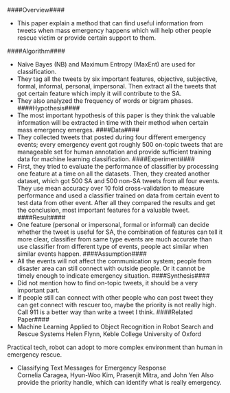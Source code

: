 ####Overview####
- This paper explain a method that can find useful information from tweets when mass emergency happens which will help other people rescue victim or provide certain support to them.

####Algorithm####
- Naïve Bayes (NB) and Maximum Entropy (MaxEnt) are used for classification.
- They tag all the tweets by six important features, objective, subjective, formal, informal, personal, impersonal. Then extract all the tweets that got certain feature which imply it will contribute to the SA.
- They also analyzed the frequency of words or bigram phases.
####Hypothesis####
- The most important hypothesis of this paper is they think the valuable information will be extracted in time with their method when certain mass emergency emerges.
####Data####
- They collected tweets that posted during four different emergency events; every emergency event got roughly 500 on-topic tweets that are manageable set for human annotation and provide sufficient training data for machine learning classification.
####Experiment####
- First, they tried to evaluate the performance of classifier by processing one feature at a time on all the datasets. Then, they created another dataset, which got 500 SA and 500 non-SA tweets from all four events.
They use mean accuracy over 10 fold cross-validation to measure performance and used a classifier trained on data from certain event to test data from other event. After all they compared the results and get the conclusion, most important features for a valuable tweet.
####Result####
- One feature (personal or impersonal, formal or informal) can decide whether the tweet is useful for SA, the combination of features can tell it more clear, classifier from same type events are much accurate than use classifier from different type of events, people act similar when similar events happen.
####Assumption####
- All the events will not affect the communication system; people from disaster area can still connect with outside people. Or it cannot be timely enough to indicate emergency situation.
####Synthesis####
- Did not mention how to find on-topic tweets, it should be a very important part.
- If people still can connect with other people who can post tweet they can get connect with rescuer too, maybe the priority is not really high. Call 911 is a better way than write a tweet I think.
####Related Paper####
- Machine Learning Applied to Object Recognition in Robot Search and Rescue Systems    Helen Flynn, Keble College University of Oxford

Practical tech, robot can adopt to more complex environment than human in emergency rescue.

- Classifying Text Messages for Emergency Response   
Cornelia Caragea, Hyun-Woo Kim, Prasenjit Mitra, and John Yen
Also provide the priority handle, which can identify what is really emergency.
